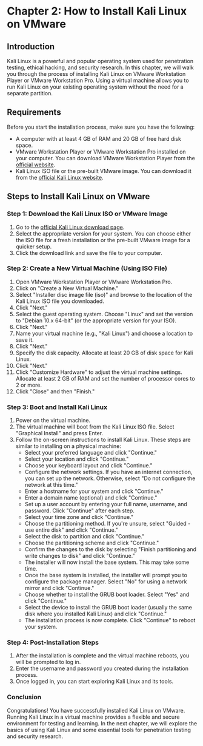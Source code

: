# Chapter 2: How to Install Kali Linux on VMware

## Introduction
Kali Linux is a powerful and popular operating system used for penetration testing, ethical hacking, and security research. In this chapter, we will walk you through the process of installing Kali Linux on VMware Workstation Player or VMware Workstation Pro. Using a virtual machine allows you to run Kali Linux on your existing operating system without the need for a separate partition.

## Requirements
Before you start the installation process, make sure you have the following:
- A computer with at least 4 GB of RAM and 20 GB of free hard disk space.
- VMware Workstation Player or VMware Workstation Pro installed on your computer. You can download VMware Workstation Player from the [official website](https://www.vmware.com/products/workstation-player/workstation-player-evaluation.html).
- Kali Linux ISO file or the pre-built VMware image. You can download it from the [official Kali Linux website](https://www.kali.org/downloads/).

## Steps to Install Kali Linux on VMware

### Step 1: Download the Kali Linux ISO or VMware Image
1. Go to the [official Kali Linux download page](https://www.kali.org/downloads/).
2. Select the appropriate version for your system. You can choose either the ISO file for a fresh installation or the pre-built VMware image for a quicker setup.
3. Click the download link and save the file to your computer.

### Step 2: Create a New Virtual Machine (Using ISO File)
1. Open VMware Workstation Player or VMware Workstation Pro.
2. Click on "Create a New Virtual Machine."
3. Select "Installer disc image file (iso)" and browse to the location of the Kali Linux ISO file you downloaded.
4. Click "Next."
5. Select the guest operating system. Choose "Linux" and set the version to "Debian 10.x 64-bit" (or the appropriate version for your ISO).
6. Click "Next."
7. Name your virtual machine (e.g., "Kali Linux") and choose a location to save it.
8. Click "Next."
9. Specify the disk capacity. Allocate at least 20 GB of disk space for Kali Linux.
10. Click "Next."
11. Click "Customize Hardware" to adjust the virtual machine settings. Allocate at least 2 GB of RAM and set the number of processor cores to 2 or more.
12. Click "Close" and then "Finish."

### Step 3: Boot and Install Kali Linux
1. Power on the virtual machine.
2. The virtual machine will boot from the Kali Linux ISO file. Select "Graphical Install" and press Enter.
3. Follow the on-screen instructions to install Kali Linux. These steps are similar to installing on a physical machine:
   - Select your preferred language and click "Continue."
   - Select your location and click "Continue."
   - Choose your keyboard layout and click "Continue."
   - Configure the network settings. If you have an internet connection, you can set up the network. Otherwise, select "Do not configure the network at this time."
   - Enter a hostname for your system and click "Continue."
   - Enter a domain name (optional) and click "Continue."
   - Set up a user account by entering your full name, username, and password. Click "Continue" after each step.
   - Select your time zone and click "Continue."
   - Choose the partitioning method. If you're unsure, select "Guided - use entire disk" and click "Continue."
   - Select the disk to partition and click "Continue."
   - Choose the partitioning scheme and click "Continue."
   - Confirm the changes to the disk by selecting "Finish partitioning and write changes to disk" and click "Continue."
   - The installer will now install the base system. This may take some time.
   - Once the base system is installed, the installer will prompt you to configure the package manager. Select "No" for using a network mirror and click "Continue."
   - Choose whether to install the GRUB boot loader. Select "Yes" and click "Continue."
   - Select the device to install the GRUB boot loader (usually the same disk where you installed Kali Linux) and click "Continue."
   - The installation process is now complete. Click "Continue" to reboot your system.

### Step 4: Post-Installation Steps
1. After the installation is complete and the virtual machine reboots, you will be prompted to log in.
2. Enter the username and password you created during the installation process.
3. Once logged in, you can start exploring Kali Linux and its tools.

### Conclusion
Congratulations! You have successfully installed Kali Linux on VMware. Running Kali Linux in a virtual machine provides a flexible and secure environment for testing and learning. In the next chapter, we will explore the basics of using Kali Linux and some essential tools for penetration testing and security research.
